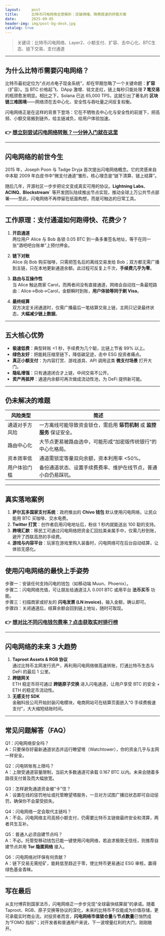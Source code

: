 ```yaml
---
layout:     post
title:      比特币闪电网络全景解析：突破拥堵、降费提速的终极方案
date:       2025-09-05
header-img: img/post-bg-desk.jpg
catalog: true
---
```


> 关键词：比特币闪电网络、Layer2、小额支付、扩容、去中心化、BTC生态、链下交易、支付通道

---

## 为什么比特币需要闪电网络？

比特币最初定位为“点对点电子现金系统”，却在早期忽略了一个关键命题：**扩容**（扩容）。当 BTC 价格起飞、DApp 激增、铭文走红，链上每秒只能处理 **7 笔交易** 的瓶颈愈发明显。相比之下，Solana 已达 65,000 TPS，这就引出了著名的 **区块链三难困境**——网络须在去中心化、安全性与吞吐量之间反复权衡。

闪电网络正是在这样的背景下登场：它在不牺牲去中心化与安全性的前提下，把高频、小额交易搬到链外，给主链减负，给用户体验加速。

### 👉 [想立刻尝试闪电网络转账？一分钟入门就在这里](https://okxdog.com/)

---

## 闪电网络的前世今生

2015 年，Joseph Poon 与 Tadge Dryja 首次提出闪电网络概念。它的灵感来自中本聪 2009 年白皮书中“微支付通道”雏形，核心理念是“链下清算、链上结算”。

随后几年，开源社区一步步把论文变成真实可用的协议。**Lightning Labs`、`ACINQ`、`Blockstream`** 等开发团队陆续推出节点实现，推动全球上万公共节点部署——至此，闪电网络不再停留在纸面构想，而是可触达的日常工具。

---

## 工作原理：支付通道如何跑得快、花费少？

1. **开启通道**  
   两位用户 Alice 与 Bob 各锁 0.05 BTC 到一条多重签名地址，等于在同一张“酒吧吧台账单”上预付押金。

2. **链下对账**  
   Alice 向 Bob 购买咖啡，只需把签名后的离线交易发给 Bob；双方都无需广播到主链，只在本地更新通道余额。此过程可反复上千次，**手续费几乎为零**。

3. **路由与互操作性**  
   当 Alice 触达商家 Carol，而两者间没有直接通道，网络会自动找一条最短路由：Alice→Bob→Carol，金额瞬时到账，**用户体验等同于刷 Visa**。

4. **最终结算**  
   双方决定关闭通道时，仅需广播最后一笔结算交易上链，主网只记录最终状态，**大幅减少链上数据**。

---

## 五大核心优势

- **极速低费**：典型转账 <1 秒，手续费为几个聪，比链上节省 99% 以上。  
- **绿色友好**：把能耗压缩至链下，降低碳足迹，击中 ESG 投资者痛点。  
- **真正小额支付**：为内容打赏、游戏道具、API 调用这类 **微支付场景** 打开大门。  
- **隐私增强**：只有通道闭合才上链，中间交易不公开。  
- **资产再抵押**：通道内余额可再次做成流动性池，为 DeFi 提供新可能。

---

## 仍未解决的难题

| 风险类型 | 简述 |
|---|---|
| 通道对手方风险 | 一方离线可能导致资金锁仓，需启用 **惩罚机制** 或 **监控服务** 保证安全。 |
| 路由中心化 | 大节点更易被路由选中，可能形成“加密版传统银行”的中心化格局。 |
| 资本效率低 | 通道需锁定等量双向余额，资本利用率 <50%。 |
| 用户体验门槛 | 备份通道状态、设置手续费费率、维护在线节点，普通小白仍易踩坑。 |

---

## 真实落地案例

1. **萨尔瓦多国家支付系统**：政府推出的 **Chivo 钱包** 默认使用闪电网络，让民众能用 BTC 买咖啡、交水电费。  
2. **Twitter 打赏**：创作者启用闪电地址后，粉丝 1 秒内就能送出 100 聪的支持。  
3. **跨境汇款**：移民工可通过闪电网络把资金汇回拉美亲属手中，仅需几秒到账，避开了西联高昂的手续费。  
4. **游戏与内容平台**：玩家在游戏里购入装备时，闪电网络可在后台自动结算，让体验无感化。

---

## 使用闪电网络的最快上手姿势

步骤一：安装任何支持闪电的钱包（如移动端 Muun、Phoenix）。  
步骤二：闪电网络充值，可让朋友给通道注入 0.001 BTC 或用平台 **法币买币** 功能。  
步骤三：扫描商家或好友的 **闪电发票 (LN invoice)**，输入金额，确认即可。  
步骤四：关闭通道后，结算余额会回到链上地址，随时可取现。

### 👉 [想对比不同闪电钱包费率？点击获取实时排行榜](https://okxdog.com/)

---

## 闪电网络的未来 3 大趋势

1. **Taproot Assets & RGB 协议**  
   通过比特币主网发行资产，再利用闪电网络做高速转账，打通比特币生态与 DeFi 的最后 1 公里。  
2. **跨链网关**  
   ETH 稳定币将可通过 **跨链原子交换** 进入闪电通道，让用户享受 BTC 的安全 + ETH 的稳定币流动性。  
3. **无感支付 SDK**  
   金融科技公司开始封装闪电模块，电商网站可在结算页面嵌入“0 手续费极速支付”，大大缩短结账时间。

---

## 常见问题解答（FAQ）

Q1：闪电网络安全吗？  
A：只要保存好最新通道状态并运行瞭望塔（Watchtower），你的资金几乎与主网一样安全。

Q2：闪电转账有上限吗？  
A：上限受通道容量限制，当前大多数通道可承载 0.167 BTC 以内。未来会随着多路径支付普及而大幅放宽。

Q3：怎样避免通道资金被“卡”住？  
A：设置在线的惩罚地址或托管瞭望塔服务，一旦对方试图广播旧状态即可自动惩罚，确保你不会蒙受损失。

Q4：闪电网络一定会取代主链吗？  
A：不会。闪电网络主司高频小额支付，仍需要比特币主链做最终安全和清算，两者共生互补。

Q5：普通人必须自建节点吗？  
A：不必。托管型移动钱包已能一键使用闪电网络，若追求极致无信任，则推荐自建节点并用 **Tor 隐匿网络** 接入。

Q6：闪电网络对环保有何贡献？  
A：链下交易无需挖矿，能耗低至趋近于零，使比特币更易通过 ESG 审核，赢得绿色基金青睐。

---

## 写在最后

从支付博弈到国家法币，闪电网络正一步步兑现“全球最快结算层”的承诺。随着 Taproot、RGB、原子交换等协议的深化，未来的比特币不仅能成为价值存储，更可承载实时商业流。对投资者而言，**闪电网络市值锁仓量**与**节点数量**已悄然成为“FOMO 指标”；对开发者和普通用户来说，下一波增量红利的大门，刚刚敞开。